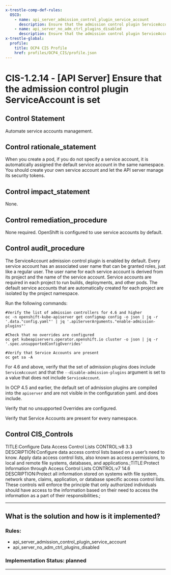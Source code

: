 ```yaml
---
x-trestle-comp-def-rules:
  OSCO:
    - name: api_server_admission_control_plugin_service_account
      description: Ensure that the admission control plugin ServiceAccount is set
    - name: api_server_no_adm_ctrl_plugins_disabled
      description: Ensure that the admission control plugin ServiceAccount is set
x-trestle-global:
  profile:
    title: OCP4 CIS Profile
    href: profiles/OCP4_CIS/profile.json
---
```


# CIS-1.2.14 - \[API Server\] Ensure that the admission control plugin ServiceAccount is set

## Control Statement

Automate service accounts management.

## Control rationale_statement

When you create a pod, if you do not specify a service account, it is automatically assigned the default service account in the same namespace. You should create your own service account and let the API server manage its security tokens.

## Control impact_statement

None.

## Control remediation_procedure

None required. OpenShift is configured to use service accounts by default.

## Control audit_procedure

The ServiceAccount admission control plugin is enabled by default. Every service account has an associated user name that can be granted roles, just like a regular user. The user name for each service account is derived from its project and the name of the service account. Service accounts are required in each project to run builds, deployments, and other pods. The default service accounts that are automatically created for each project are isolated by the project namespace.

Run the following commands:

```
#Verify the list of admission controllers for 4.6 and higher
oc -n openshift-kube-apiserver get configmap config -o json | jq -r '.data."config.yaml"' | jq '.apiServerArguments."enable-admission-plugins"'

#Check that no overrides are configured
oc get kubeapiservers.operator.openshift.io cluster -o json | jq -r '.spec.unsupportedConfigOverrides'

#Verify that Service Accounts are present
oc get sa -A
```

For 4.6 and above, verify that the set of admission plugins does include `ServiceAccount` and that the `--disable-admission-plugins` argument is set to a value that does not include `ServiceAccount`. 

In OCP 4.5 and earlier, the default set of admission plugins are compiled into the `apiserver` and are not visible in the configuration yaml. and does include.

Verify that no unsupported Overrides are configured.

Verify that Service Accounts are present for every namespace.

## Control CIS_Controls

TITLE:Configure Data Access Control Lists CONTROL:v8 3.3 DESCRIPTION:Configure data access control lists based on a user’s need to know. Apply data access control lists, also known as access permissions, to local and remote file systems, databases, and applications.;TITLE:Protect Information through Access Control Lists CONTROL:v7 14.6 DESCRIPTION:Protect all information stored on systems with file system, network share, claims, application, or database specific access control lists. These controls will enforce the principle that only authorized individuals should have access to the information based on their need to access the information as a part of their responsibilities.;

______________________________________________________________________

## What is the solution and how is it implemented?

<!-- For implementation status enter one of: implemented, partial, planned, alternative, not-applicable -->

<!-- Note that the list of rules under ### Rules: is read-only and changes will not be captured after assembly to JSON -->

<!-- Add control implementation description here for control: CIS-1.2.14 -->

### Rules:

  - api_server_admission_control_plugin_service_account
  - api_server_no_adm_ctrl_plugins_disabled

### Implementation Status: planned

______________________________________________________________________
